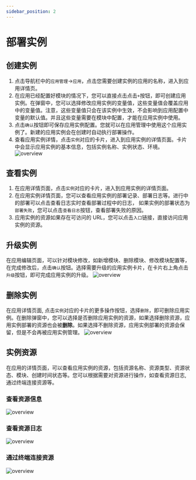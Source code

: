 ```yaml
---
sidebar_position: 2
---
```



# 部署实例

## 创建实例

1. 点击导航栏中的`应用管理`->`应用`，点击您需要创建实例的应用的名称，进入到应用详情页。
2. 在应用已经配置好模块的情况下，您可以直接点击点击`+`按钮，即可创建应用实例。在弹窗中，您可以选择修改应用实例的变量值，这些变量值会覆盖应用中的变量值。注意，这些变量值只会在该实例中生效，不会影响到应用配置中变量的默认值。并且这些变量需要在模块中配置，才能在应用实例中使用。
3. 点击`确认`按钮即可保存应用实例配置。您就可以在应用管理中使用这个应用实例了。新建的应用实例会在创建时自动执行部署操作。
4. 查看应用实例详情，点击`实例`对应的卡片，进入到应用实例的详情页面。卡片中会显示应用实例的基本信息，包括实例名称、实例状态、环境。
![overview](/img/application/app-instance.png)

## 查看实例

1. 在应用详情页面，点击`实例`对应的卡片，进入到应用实例的详情页面。
2. 在应用实例详情页面，您可以查看应用实例的部署记录、部署日志等。进行中的部署可以点击查看日志实时查看部署过程中的日志， 如果实例的部署状态为`部署失败`，您可以点击`查看日志`按钮，查看部署失败的原因。
3. 应用实例的资源如果存在可访问的 URL，您可以点击`入口`链接，直接访问应用实例的资源。

## 升级实例

在应用编辑页面，可以针对模块修改，如新增模块、删除模块、修改模块配置等，在完成修改后，点击`确认`按钮。选择需要升级的应用实例卡片，在卡片右上角点击`升级`按钮，即可完成应用实例的升级。
![overview](/img/application/app-instance-upgrade.png)

## 删除实例

在应用详情页面, 点击`实例`对应的卡片的更多操作按钮，选择`删除`，即可删除应用实例。在删除弹窗中，您可以选择是否删除应用实例的资源，如果选择删除资源，应用实例部署的资源也会被**删除**。如果选择不删除资源，应用实例部署的资源会保留，但是不会再被应用实例管理。
![overview](/img/application/app-instance-delete.png)

## 实例资源

在应用的详情页面，可以查看应用实例的资源，包括资源名称、资源类型、资源状态、模块、创建时间状态等。您可以根据需要对资源进行操作，如查看资源日志, 通过终端连接资源等。

### 查看资源信息

![overview](/img/application/app-instance-resource.png)

### 查看资源日志

![overview](/img/application/app-instance-resource-log.png)

### 通过终端连接资源

![overview](/img/application/app-instance-resource-exec.png)